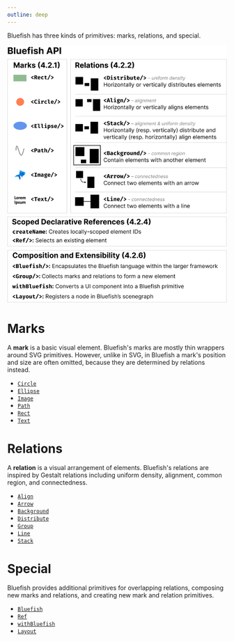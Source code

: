 ```yaml
---
outline: deep
---
```


Bluefish has three kinds of primitives: marks, relations, and special.

![API Reference](/api-reference/assets/api-camera-ready.png)

# Marks

A **mark** is a basic visual element. Bluefish's marks are mostly thin wrappers around SVG
primitives. However, unlike in SVG, in Bluefish a mark's position and size are often omitted,
because they are determined by relations instead.

- [`Circle`](/api-reference/marks/circle)
- [`Ellipse`](/api-reference/marks/ellipse)
- [`Image`](/api-reference/marks/image)
- [`Path`](/api-reference/marks/path)
- [`Rect`](/api-reference/marks/rect)
- [`Text`](/api-reference/marks/text)

# Relations

A **relation** is a visual arrangement of elements. Bluefish's relations are inspired by Gestalt
relations including uniform density, alignment, common region, and connectedness.

- [`Align`](/api-reference/relations/align)
- [`Arrow`](/api-reference/relations/arrow)
- [`Background`](/api-reference/relations/background)
- [`Distribute`](/api-reference/relations/distribute)
- [`Group`](/api-reference/relations/group)
- [`Line`](/api-reference/relations/line)
- [`Stack`](/api-reference/relations/stack)

# Special

Bluefish provides additional primitives for overlapping relations, composing new marks and
relations, and creating new mark and relation primitives.

- [`Bluefish`](/api-reference/special/bluefish)
- [`Ref`](/api-reference/special/ref)
- [`withBluefish`](/api-reference/special/withBluefish)
- [`Layout`](/api-reference/special/layout)

<!-- ## `Bluefish`

`Bluefish` denotes the region of the specification that is controlled by the Bluefish framework.
Bluefish primitives cannot be used outside this region.

## `Ref`

`Ref` (in conjunction with `createName`) provide _declarative references_. These references let you
select an existing element (either a mark or a relation of marks) and use it in another relation.
`createName` creates a new name in the current scope to avoid name collisions.

## `withBluefish`

Custom mark and relation definitions must be wrapped in the `withBluefish` higher-order component.
This component handles reference scopes.

## `Layout`

When you can't compose the mark or relation you want using Bluefish's existing primitives, you can
use the lower-level `Layout` API to define your own. This API works similarly to Jetpack Compose's
own `Layout` API. -->
